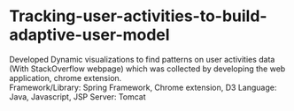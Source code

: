 # Tracking-user-activities-to-build-adaptive-user-model
Developed Dynamic visualizations to find patterns on user activities data (With StackOverflow webpage) which was collected by developing the web application, chrome extension.  
Framework/Library: Spring Framework, Chrome extension, D3
Language: Java, Javascript, JSP
Server: Tomcat
